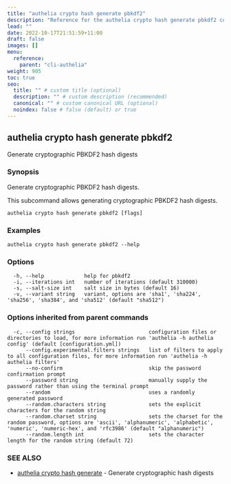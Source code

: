 ```yaml
---
title: "authelia crypto hash generate pbkdf2"
description: "Reference for the authelia crypto hash generate pbkdf2 command."
lead: ""
date: 2022-10-17T21:51:59+11:00
draft: false
images: []
menu:
  reference:
    parent: "cli-authelia"
weight: 905
toc: true
seo:
  title: "" # custom title (optional)
  description: "" # custom description (recommended)
  canonical: "" # custom canonical URL (optional)
  noindex: false # false (default) or true
---
```


## authelia crypto hash generate pbkdf2

Generate cryptographic PBKDF2 hash digests

### Synopsis

Generate cryptographic PBKDF2 hash digests.

This subcommand allows generating cryptographic PBKDF2 hash digests.

```
authelia crypto hash generate pbkdf2 [flags]
```

### Examples

```
authelia crypto hash generate pbkdf2 --help
```

### Options

```
  -h, --help             help for pbkdf2
  -i, --iterations int   number of iterations (default 310000)
  -s, --salt-size int    salt size in bytes (default 16)
  -v, --variant string   variant, options are 'sha1', 'sha224', 'sha256', 'sha384', and 'sha512' (default "sha512")
```

### Options inherited from parent commands

```
  -c, --config strings                        configuration files or directories to load, for more information run 'authelia -h authelia config' (default [configuration.yml])
      --config.experimental.filters strings   list of filters to apply to all configuration files, for more information run 'authelia -h authelia filters'
      --no-confirm                            skip the password confirmation prompt
      --password string                       manually supply the password rather than using the terminal prompt
      --random                                uses a randomly generated password
      --random.characters string              sets the explicit characters for the random string
      --random.charset string                 sets the charset for the random password, options are 'ascii', 'alphanumeric', 'alphabetic', 'numeric', 'numeric-hex', and 'rfc3986' (default "alphanumeric")
      --random.length int                     sets the character length for the random string (default 72)
```

### SEE ALSO

* [authelia crypto hash generate](authelia_crypto_hash_generate.md)	 - Generate cryptographic hash digests

